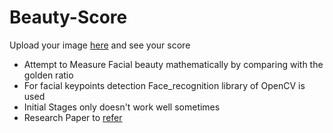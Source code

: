 # Beauty-Score
Upload your image [here](https://colab.research.google.com/drive/1ozzhxkGsuSrqFPgjPSdDMWxp-I4e7wrt?usp=sharing) and see your score
- Attempt to Measure Facial beauty mathematically by comparing with the golden ratio
- For facial keypoints detection Face_recognition library of OpenCV is used
- Initial Stages only doesn't work well sometimes
- Research Paper to [refer](https://csce.ucmss.com/cr/books/2018/LFS/CSREA2018/IPC4161.pdf)
